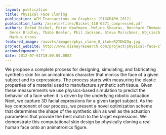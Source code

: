 ```yaml
---
layout: publication
title: Physical Face Cloning
publication: ACM Transactions on Graphics (SIGGRAPH 2012)
publication_link: /assets/files/Bickel_118-0371_compressed.pdf
authors: Bernd Bickel, Peter Kaufmann, Melina Skouras, Bernhard Thomaszewski,
  Derek Bradley, Thabo Beeler, Phil Jackson, Steve Marschner, Wojciech Matusik,
  Markus Gross
featured_image: /assets/images/phys_clone_0_itok=R2TDWZOq.jpg
project_website: http://www.disneyresearch.com/project/physical-face-cloning/
acknowlegement: ""
date: 2012-07-01T18:00:00.000Z
---
```


We propose a complete process for designing, simulating, and fabricating synthetic skin for an animatronics character that mimics the face of a given subject and its expressions. The process starts with measuring the elastic properties of a material used to manufacture synthetic soft tissue. Given these measurements we use physics-based simulation to predict the behavior of a face when it is driven by the underlying robotic actuation. Next, we capture 3D facial expressions for a given target subject. As the key component of our process, we present a novel optimization scheme that determines the shape of the synthetic skin as well as the actuation parameters that provide the best match to the target expressions. We demonstrate this computational skin design by physically cloning a real human face onto an animatronics ﬁgure.